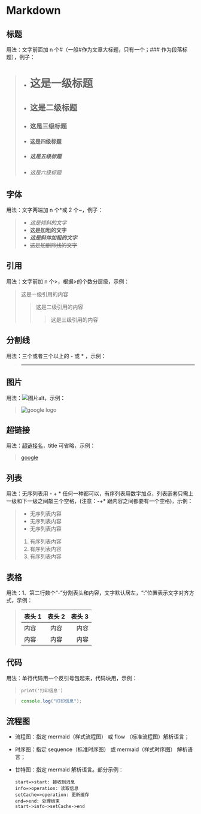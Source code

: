 # Markdown

## 标题

用法：文字前面加 n 个#（一般#作为文章大标题，只有一个；### 作为段落标题），例子：

> - # 这是一级标题
> - ## 这是二级标题
> - ### 这是三级标题
> - #### 这是四级标题
> - ##### 这是五级标题
> - ###### 这是六级标题

## 字体

用法：文字两端加 n 个\*或 2 个~，例子：

> - _这是倾斜的文字_
> - **这是加粗的文字**
> - **_这是斜体加粗的文字_**
> - ~~这是加删除线的文字~~

## 引用

用法：文字前加 n 个>，根据>的个数分层级，示例：

> 这是一级引用的内容
>
> > 这是二级引用的内容
> >
> > > 这是三级引用的内容

## 分割线

用法：三个或者三个以上的 - 或 \* ，示例：

> ---

## 图片

用法：![图片alt](图片url "图片title")，示例：

> ![google logo](https://www.google.com.hk/images/branding/googlelogo/1x/googlelogo_light_color_272x92dp.png "google log")

## 超链接

用法：[超链接名](超链接地址 "超链接title")，title 可省略，示例：

> [google](https://www.google.com "google 首页")

## 列表

用法：无序列表用 - + \* 任何一种都可以，有序列表用数字加点，列表嵌套只需上一级和下一级之间敲三个空格，(注意：-+\* 跟内容之间都要有一个空格)，示例：

> - 无序列表内容
> - 无序列表内容
> - 无序列表内容
>
> 1. 有序列表内容
> 2. 有序列表内容
> 3. 有序列表内容

## 表格

用法：1、第二行数个“-”分割表头和内容，文字默认居左，“:”位置表示文字对齐方式，示例：

> | 表头 1 | 表头 2 | 表头 3 |
> | ------ | :----: | -----: |
> | 内容   |  内容  |   内容 |
> | 内容   |  内容  |   内容 |

## 代码

用法：单行代码用一个反引号包起来，代码块用，示例：

> `print('打印信息')`

> ```js
> console.log("打印信息");
> ```

## 流程图

- 流程图：指定 mermaid（样式流程图） 或 flow （标准流程图）解析语言；
- 时序图：指定 sequence（标准时序图） 或 mermaid（样式时序图） 解析语言；
- 甘特图：指定 mermaid 解析语言。部分示例：

  ```flow
  start=>start: 接收到消息
  info=>operation: 读取信息
  setCache=>operation: 更新缓存
  end=>end: 处理结束
  start->info->setCache->end
  ```
